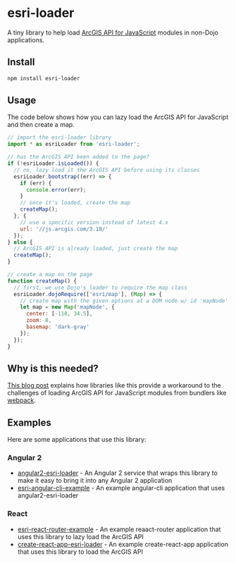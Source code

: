 # esri-loader
A tiny library to help load [ArcGIS API for JavaScript](https://developers.arcgis.com/javascript/) modules in non-Dojo applications.

## Install
```bash
npm install esri-loader
```

## Usage
The code below shows how you can lazy load the ArcGIS API for JavaScript and then create a map.

```js
// import the esri-loader library
import * as esriLoader from 'esri-loader';

// has the ArcGIS API been added to the page?
if (!esriLoader.isLoaded()) {
  // no, lazy load it the ArcGIS API before using its classes
  esriLoader.bootstrap((err) => {
    if (err) {
      console.error(err);
    }
    // once it's loaded, create the map
    createMap();
  }, {
    // use a specific version instead of latest 4.x
    url: '//js.arcgis.com/3.18/'
  });
} else {
  // ArcGIS API is already loaded, just create the map
  createMap();
}

// create a map on the page
function createMap() {
  // first, we use Dojo's loader to require the map class
  esriLoader.dojoRequire(['esri/map'], (Map) => {
    // create map with the given options at a DOM node w/ id 'mapNode' 
    let map = new Map('mapNode', {
      center: [-118, 34.5],
      zoom: 8,
      basemap: 'dark-gray'
    });
  });
}
```

## Why is this needed?
[This blog post](http://tomwayson.com/2016/11/27/using-the-arcgis-api-for-javascript-in-applications-built-with-webpack/) explains how libraries like this provide a workaround to the challenges of loading ArcGIS API for JavaScript modules from bundlers like [webpack](http://webpack.github.io/).

## Examples
Here are some applications that use this library:

### Angular 2
 - [angular2-esri-loader](https://github.com/tomwayson/angular2-esri-loader) - An Angular 2 service that wraps this library to make it easy to bring it into any Angular 2 application
 - [esri-angular-cli-example](https://github.com/tomwayson/esri-angular-cli-example) - An example angular-cli application that uses angular2-esri-loader

### React
 - [esri-react-router-example](https://github.com/tomwayson/esri-react-router-example) - An example reaact-router application that uses this library to lazy load the ArcGIS API
 - [create-react-app-esri-loader](https://github.com/davetimmins/create-react-app-esri-loader/) - An example create-react-app application that uses this library to load the ArcGIS API
